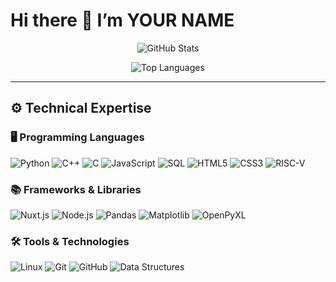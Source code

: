 # Hi there 👋 I’m YOUR NAME

<!-- ========== GITHUB STATS ========== -->
<p align="center">
  <img 
    src="https://github-readme-stats.vercel.app/api?username=xxxxxxxx15339
         &show_icons=true
         &count_private=true
         &theme=dark
         &hide_border=true"
    alt="GitHub Stats" />
</p>

<!-- ========== TOP LANGUAGES ========== -->
<p align="center">
  <img
    src="https://github-readme-stats.vercel.app/api/top-langs/?username=xxxxxxxx15339
         &layout=compact
         &theme=dark
         &hide_border=true"
    alt="Top Languages" />
</p>

---

## ⚙️ Technical Expertise

### 🖥️ Programming Languages
<img src="https://img.shields.io/badge/Python-3776AB?style=flat-square&logo=python&logoColor=white" alt="Python" />
<img src="https://img.shields.io/badge/C++-00599C?style=flat-square&logo=cplusplus&logoColor=white" alt="C++" />
<img src="https://img.shields.io/badge/C-005A9C?style=flat-square&logo=c&logoColor=white" alt="C" />
<img src="https://img.shields.io/badge/JavaScript-F7DF1E?style=flat-square&logo=javascript&logoColor=black" alt="JavaScript" />
<img src="https://img.shields.io/badge/SQL-4479A1?style=flat-square&logo=mysql&logoColor=white" alt="SQL" />
<img src="https://img.shields.io/badge/HTML5-E34F26?style=flat-square&logo=html5&logoColor=white" alt="HTML5" />
<img src="https://img.shields.io/badge/CSS3-1572B6?style=flat-square&logo=css3&logoColor=white" alt="CSS3" />
<img src="https://img.shields.io/badge/RISC-V-000000?style=flat-square&logo=risc-v&logoColor=white" alt="RISC-V" />

### 📚 Frameworks & Libraries
<img src="https://img.shields.io/badge/Nuxt.js-00DC82?style=flat-square&logo=nuxtdotjs&logoColor=white" alt="Nuxt.js" />
<img src="https://img.shields.io/badge/Node.js-339933?style=flat-square&logo=node.js&logoColor=white" alt="Node.js" />
<img src="https://img.shields.io/badge/Pandas-150458?style=flat-square&logo=pandas&logoColor=white" alt="Pandas" />
<img src="https://img.shields.io/badge/Matplotlib-11557C?style=flat-square&logo=matplotlib&logoColor=white" alt="Matplotlib" />
<img src="https://img.shields.io/badge/OpenPyXL-107C41?style=flat-square&logo=microsoft-excel&logoColor=white" alt="OpenPyXL" />

### 🛠 Tools & Technologies
<img src="https://img.shields.io/badge/Linux-FCC624?style=flat-square&logo=linux&logoColor=black" alt="Linux" />
<img src="https://img.shields.io/badge/Git-F05032?style=flat-square&logo=git&logoColor=white" alt="Git" />
<img src="https://img.shields.io/badge/GitHub-181717?style=flat-square&logo=github&logoColor=white" alt="GitHub" />
<img src="https://img.shields.io/badge/Data%20Structures-00599C?style=flat-square" alt="Data Structures" />
